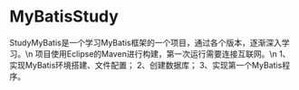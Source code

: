 # MyBatisStudy
StudyMyBatis是一个学习MyBatis框架的一个项目，通过各个版本，逐渐深入学习。\n
项目使用Eclipse的Maven进行构建，第一次运行需要连接互联网。\n
1、实现MyBatis环境搭建、文件配置；
2、创建数据库；
3、实现第一个MyBatis程序。
